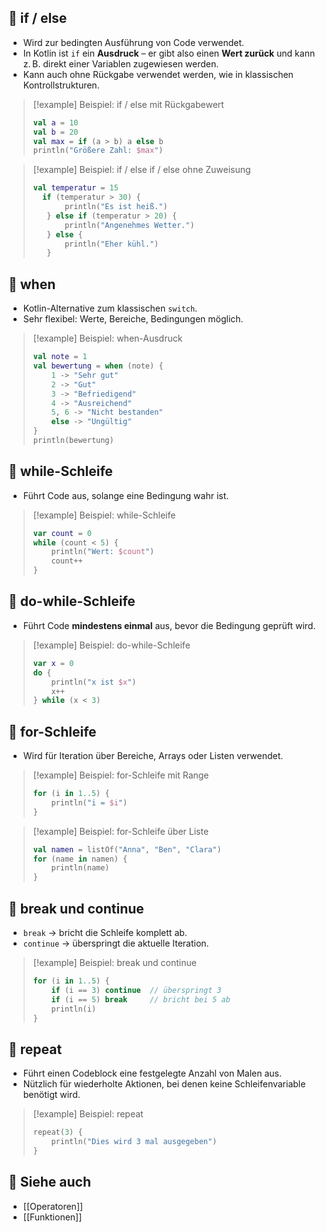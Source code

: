 ## 🔹 if / else

- Wird zur bedingten Ausführung von Code verwendet.
- In Kotlin ist `if` ein **Ausdruck** – er gibt also einen **Wert zurück** und kann z. B. direkt einer Variablen zugewiesen werden.
- Kann auch ohne Rückgabe verwendet werden, wie in klassischen Kontrollstrukturen.

> [!example] Beispiel: if / else mit Rückgabewert
> ```kotlin
> val a = 10
> val b = 20
> val max = if (a > b) a else b   
> println("Größere Zahl: $max")
> ```

> [!example] Beispiel: if / else if / else ohne Zuweisung
> ```kotlin
> val temperatur = 15
>   if (temperatur > 30) {
>        println("Es ist heiß.") 
>    } else if (temperatur > 20) {
>        println("Angenehmes Wetter.")
>    } else {
>        println("Eher kühl.")
>    }
> ```

## 🔹 when

- Kotlin-Alternative zum klassischen `switch`.
- Sehr flexibel: Werte, Bereiche, Bedingungen möglich.

> [!example] Beispiel: when-Ausdruck
> ```kotlin
> val note = 1
> val bewertung = when (note) {
>     1 -> "Sehr gut"
>     2 -> "Gut"
>     3 -> "Befriedigend"
>     4 -> "Ausreichend"
>     5, 6 -> "Nicht bestanden"
>     else -> "Ungültig"
> }
> println(bewertung)
> ```

## 🔹 while-Schleife

- Führt Code aus, solange eine Bedingung wahr ist.

> [!example] Beispiel: while-Schleife
> ```kotlin
> var count = 0
> while (count < 5) {
>     println("Wert: $count")
>     count++
> }
> ```

## 🔹 do-while-Schleife

- Führt Code **mindestens einmal** aus, bevor die Bedingung geprüft wird.

> [!example] Beispiel: do-while-Schleife
> ```kotlin
> var x = 0
> do {
>     println("x ist $x")
>     x++
> } while (x < 3)
> ```

## 🔹 for-Schleife

- Wird für Iteration über Bereiche, Arrays oder Listen verwendet.

> [!example] Beispiel: for-Schleife mit Range
> ```kotlin
> for (i in 1..5) {
>     println("i = $i")
> }
> ```

> [!example] Beispiel: for-Schleife über Liste
> ```kotlin
> val namen = listOf("Anna", "Ben", "Clara")
> for (name in namen) {
>     println(name)
> }
> ```

## 🔹 break und continue

- `break` → bricht die Schleife komplett ab.
- `continue` → überspringt die aktuelle Iteration.

> [!example] Beispiel: break und continue
> ```kotlin
> for (i in 1..5) {
>     if (i == 3) continue  // überspringt 3
>     if (i == 5) break     // bricht bei 5 ab
>     println(i)
> }
> ```

## 🔹 repeat

- Führt einen Codeblock eine festgelegte Anzahl von Malen aus.
- Nützlich für wiederholte Aktionen, bei denen keine Schleifenvariable benötigt wird.

> [!example] Beispiel: repeat
> ```kotlin
> repeat(3) {
>     println("Dies wird 3 mal ausgegeben")
> }
> ```

## 🔹 Siehe auch

- [[Operatoren]]
- [[Funktionen]]
